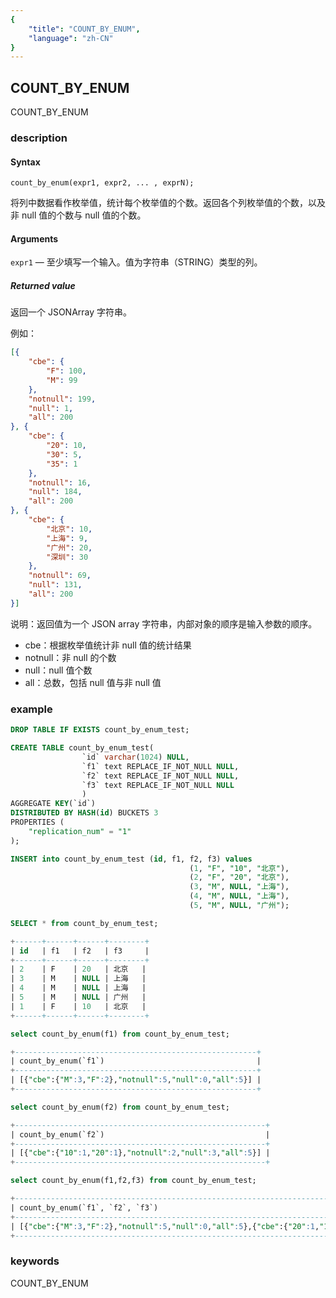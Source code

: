 ```yaml
---
{
    "title": "COUNT_BY_ENUM",
    "language": "zh-CN"
}
---
```


<!-- 
Licensed to the Apache Software Foundation (ASF) under one
or more contributor license agreements.  See the NOTICE file
distributed with this work for additional information
regarding copyright ownership.  The ASF licenses this file
to you under the Apache License, Version 2.0 (the
"License"); you may not use this file except in compliance
with the License.  You may obtain a copy of the License at

  http://www.apache.org/licenses/LICENSE-2.0

Unless required by applicable law or agreed to in writing,
software distributed under the License is distributed on an
"AS IS" BASIS, WITHOUT WARRANTIES OR CONDITIONS OF ANY
KIND, either express or implied.  See the License for the
specific language governing permissions and limitations
under the License.
-->

## COUNT_BY_ENUM

COUNT_BY_ENUM

### description
#### Syntax

`count_by_enum(expr1, expr2, ... , exprN);`

将列中数据看作枚举值，统计每个枚举值的个数。返回各个列枚举值的个数，以及非 null 值的个数与 null 值的个数。

#### Arguments

`expr1` — 至少填写一个输入。值为字符串（STRING）类型的列。

##### Returned value

返回一个 JSONArray 字符串。

例如：
```json
[{
	"cbe": {
		"F": 100,
		"M": 99
	},
	"notnull": 199,
	"null": 1,
	"all": 200
}, {
	"cbe": {
		"20": 10,
		"30": 5,
		"35": 1
	},
	"notnull": 16,
	"null": 184,
	"all": 200
}, {
	"cbe": {
		"北京": 10,
		"上海": 9,
		"广州": 20,
		"深圳": 30
	},
	"notnull": 69,
	"null": 131,
	"all": 200
}]
```
说明：返回值为一个 JSON array 字符串，内部对象的顺序是输入参数的顺序。
* cbe：根据枚举值统计非 null 值的统计结果
* notnull：非 null 的个数
* null：null 值个数
* all：总数，包括 null 值与非 null 值

### example

```sql
DROP TABLE IF EXISTS count_by_enum_test;

CREATE TABLE count_by_enum_test(
                `id` varchar(1024) NULL,
                `f1` text REPLACE_IF_NOT_NULL NULL,
                `f2` text REPLACE_IF_NOT_NULL NULL,
                `f3` text REPLACE_IF_NOT_NULL NULL
                )
AGGREGATE KEY(`id`)
DISTRIBUTED BY HASH(id) BUCKETS 3 
PROPERTIES ( 
    "replication_num" = "1"
); 

INSERT into count_by_enum_test (id, f1, f2, f3) values
                                        (1, "F", "10", "北京"),
                                        (2, "F", "20", "北京"),
                                        (3, "M", NULL, "上海"),
                                        (4, "M", NULL, "上海"),
                                        (5, "M", NULL, "广州");

SELECT * from count_by_enum_test;

+------+------+------+--------+
| id   | f1   | f2   | f3     |
+------+------+------+--------+
| 2    | F    | 20   | 北京   |
| 3    | M    | NULL | 上海   |
| 4    | M    | NULL | 上海   |
| 5    | M    | NULL | 广州   |
| 1    | F    | 10   | 北京   |
+------+------+------+--------+

select count_by_enum(f1) from count_by_enum_test;

+------------------------------------------------------+
| count_by_enum(`f1`)                                  |
+------------------------------------------------------+
| [{"cbe":{"M":3,"F":2},"notnull":5,"null":0,"all":5}] |
+------------------------------------------------------+

select count_by_enum(f2) from count_by_enum_test;

+--------------------------------------------------------+
| count_by_enum(`f2`)                                    |
+--------------------------------------------------------+
| [{"cbe":{"10":1,"20":1},"notnull":2,"null":3,"all":5}] |
+--------------------------------------------------------+

select count_by_enum(f1,f2,f3) from count_by_enum_test;

+-----------------------------------------------------------------------------------------------------------------------------------------------------------------------------------+
| count_by_enum(`f1`, `f2`, `f3`)                                                                                                                                                   |
+-----------------------------------------------------------------------------------------------------------------------------------------------------------------------------------+
| [{"cbe":{"M":3,"F":2},"notnull":5,"null":0,"all":5},{"cbe":{"20":1,"10":1},"notnull":2,"null":3,"all":5},{"cbe":{"广州":1,"上海":2,"北京":2},"notnull":5,"null":0,"all":5}]       |
+-----------------------------------------------------------------------------------------------------------------------------------------------------------------------------------+

```

### keywords

COUNT_BY_ENUM
